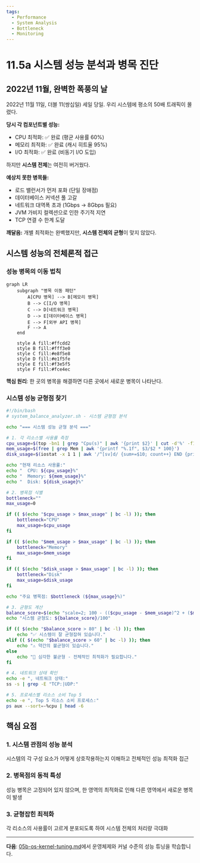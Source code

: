 ```yaml
---
tags:
  - Performance
  - System Analysis
  - Bottleneck
  - Monitoring
---
```


# 11.5a 시스템 성능 분석과 병목 진단

## 2022년 11월, 완벽한 폭풍의 날

2022년 11월 11일, 더블 11(쌍십일) 세일 당일. 우리 시스템에 평소의 50배 트래픽이 몰렸다.

**당시 각 컴포넌트별 성능:**

- CPU 최적화: ✅ 완료 (평균 사용률 60%)
- 메모리 최적화: ✅ 완료 (캐시 히트율 95%)
- I/O 최적화: ✅ 완료 (비동기 I/O 도입)

하지만 **시스템 전체**는 여전히 버거웠다.

**예상치 못한 병목들:**

- 로드 밸런서가 먼저 포화 (단일 장애점)
- 데이터베이스 커넥션 풀 고갈
- 네트워크 대역폭 초과 (1Gbps → 8Gbps 필요)
- JVM 가비지 컬렉션으로 인한 주기적 지연
- TCP 연결 수 한계 도달

**깨달음:** 개별 최적화는 완벽했지만, **시스템 전체의 균형**이 맞지 않았다.

## 시스템 성능의 전체론적 접근

### 성능 병목의 이동 법칙

```mermaid
graph LR
    subgraph "병목 이동 패턴"
        A[CPU 병목] --> B[메모리 병목]
        B --> C[I/O 병목]
        C --> D[네트워크 병목]
        D --> E[데이터베이스 병목]
        E --> F[외부 API 병목]
        F --> A
    end
    
    style A fill:#ffcdd2
    style B fill:#fff3e0
    style C fill:#e8f5e8
    style D fill:#e1f5fe
    style E fill:#f3e5f5
    style F fill:#fce4ec
```

**핵심 원리**: 한 곳의 병목을 해결하면 다른 곳에서 새로운 병목이 나타난다.

### 시스템 성능 균형점 찾기

```bash
#!/bin/bash
# system_balance_analyzer.sh - 시스템 균형점 분석

echo "=== 시스템 성능 균형 분석 ==="

# 1. 각 리소스별 사용률 측정
cpu_usage=$(top -bn1 | grep "Cpu(s)" | awk '{print $2}' | cut -d'%' -f1)
mem_usage=$(free | grep Mem | awk '{printf "%.1f", $3/$2 * 100}')
disk_usage=$(iostat -x 1 1 | awk '/^[sv]d/ {sum+=$10; count++} END {printf "%.1f", sum/count}')

echo "현재 리소스 사용률:"
echo "  CPU: ${cpu_usage}%"
echo "  Memory: ${mem_usage}%"
echo "  Disk: ${disk_usage}%"

# 2. 병목점 식별
bottleneck=""
max_usage=0

if (( $(echo "$cpu_usage > $max_usage" | bc -l) )); then
    bottleneck="CPU"
    max_usage=$cpu_usage
fi

if (( $(echo "$mem_usage > $max_usage" | bc -l) )); then
    bottleneck="Memory"
    max_usage=$mem_usage
fi

if (( $(echo "$disk_usage > $max_usage" | bc -l) )); then
    bottleneck="Disk"
    max_usage=$disk_usage
fi

echo "주요 병목점: $bottleneck (${max_usage}%)"

# 3. 균형도 계산
balance_score=$(echo "scale=2; 100 - (($cpu_usage - $mem_usage)^2 + ($mem_usage - $disk_usage)^2 + ($disk_usage - $cpu_usage)^2) / 100" | bc -l)
echo "시스템 균형도: ${balance_score}/100"

if (( $(echo "$balance_score > 80" | bc -l) )); then
    echo "✅ 시스템이 잘 균형잡혀 있습니다."
elif (( $(echo "$balance_score > 60" | bc -l) )); then
    echo "⚠️ 약간의 불균형이 있습니다."
else
    echo "🚨 심각한 불균형 - 전체적인 최적화가 필요합니다."
fi

# 4. 네트워크 상태 확인
echo -e ", 네트워크 상태:"
ss -s | grep -E "TCP:|UDP:"

# 5. 프로세스별 리소스 소비 Top 5
echo -e ", Top 5 리소스 소비 프로세스:"
ps aux --sort=-%cpu | head -6
```

## 핵심 요점

### 1. 시스템 관점의 성능 분석

시스템의 각 구성 요소가 어떻게 상호작용하는지 이해하고 전체적인 성능 최적화 접근

### 2. 병목점의 동적 특성

성능 병목은 고정되어 있지 않으며, 한 영역의 최적화로 인해 다른 영역에서 새로운 병목이 발생

### 3. 균형잡힌 최적화

각 리소스의 사용률이 고르게 분포되도록 하여 시스템 전체의 처리량 극대화

---

**다음**: [05b-os-kernel-tuning.md](05b-os-kernel-tuning.md)에서 운영체제와 커널 수준의 성능 튜닝을 학습합니다.
